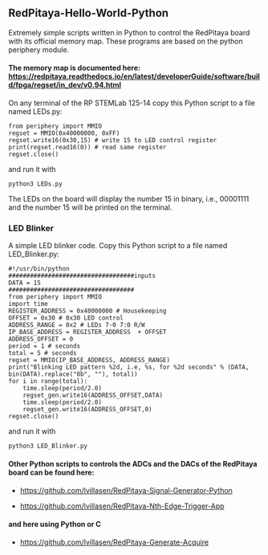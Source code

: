 ## RedPitaya-Hello-World-Python
Extremely simple scripts written in Python to control the RedPitaya board with its official memory map. These programs are based on the python periphery module.


#### The memory map is documented here: https://redpitaya.readthedocs.io/en/latest/developerGuide/software/build/fpga/regset/in_dev/v0.94.html

On any terminal of the RP STEMLab 125-14 copy this Python script to a file named LEDs.py:

```
from periphery import MMIO
regset = MMIO(0x40000000, 0xFF)
regset.write16(0x30,15) # write 15 to LED control register
print(regset.read16(0)) # read same register 
regset.close()
```

and run it with 

```
python3 LEDs.py
```

The LEDs on the board will display the number 15 in binary, i.e., 00001111 and the number 15 will be printed on the terminal.

### LED Blinker

A simple LED blinker code. Copy this Python script to a file named LED_Blinker.py:

```
#!/usr/bin/python
###################################inputs 
DATA = 15
###################################
from periphery import MMIO
import time
REGISTER_ADDRESS = 0x40000000 # Housekeeping
OFFSET = 0x30 # 0x30 LED control
ADDRESS_RANGE = 0x2 # LEDs 7-0 7:0 R/W
IP_BASE_ADDRESS = REGISTER_ADDRESS  + OFFSET
ADDRESS_OFFSET = 0
period = 1 # seconds
total = 5 # seconds
regset = MMIO(IP_BASE_ADDRESS, ADDRESS_RANGE)
print("Blinking LED pattern %2d, i.e, %s, for %2d seconds" % (DATA, bin(DATA).replace("0b", ""), total))
for i in range(total):
    time.sleep(period/2.0)
    regset_gen.write16(ADDRESS_OFFSET,DATA)
    time.sleep(period/2.0)
    regset_gen.write16(ADDRESS_OFFSET,0)
regset.close()
```
and run it with 

```
python3 LED_Blinker.py
```


#### Other Python scripts to controls the ADCs and the DACs of the RedPitaya board can be found here:
- https://github.com/lvillasen/RedPitaya-Signal-Generator-Python

- https://github.com/lvillasen/RedPitaya-Nth-Edge-Trigger-App

#### and here using Python or C

- https://github.com/lvillasen/RedPitaya-Generate-Acquire
